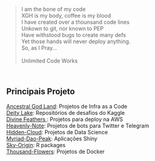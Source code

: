 ###

> I am the bone of my code <br /> 
XGH is my body, coffee is my blood <br /> 
I have created over a thounsand code lines <br /> 
Unkown to git, nor known to PEP <br /> 
Have withstood bugs to create many defs <br /> 
Yet those hands will never deploy anything. <br /> 
So, as I Pray... <br /> <br /> 
Unlimited Code Works
<br />

## Principais Projeto

[Ancestral God Land](https://github.com/Ancestral-God-Land): Projetos de Infra as a Code  
[Deity Lake](https://github.com/Deity-Lake): Repositórios de desafios do Kaggle  
[Divine Feathers ](https://github.com/Divine-Feathers): Projetos para deploy na AWS  
[Heavenly-Note](https://github.com/Heavenly-Note): Projetos de bots para Twitter e Telegram  
[Hidden-Cloud](https://github.com/Hidden-Cloud): Projetos de Data Science  
[Myriad-Dao-Peak](https://github.com/Myriad-Dao-Peak): Aplicações Shiny  
[Sky-Origin](https://github.com/Sky-Origin): R packages  
[Thousand-Flowers](https://github.com/Thousand-Flowers):  Projetos de Docker
